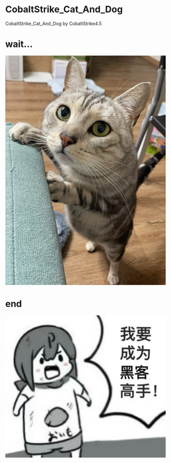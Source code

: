 # CobaltStrike_Cat_And_Dog
CobaltStrike_Cat_And_Dog  by CobaltStrike4.5

# wait...
![cat](./cat.png)

# end
![cat](./WWL.PNG)
